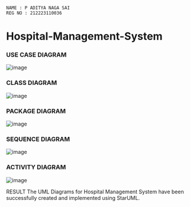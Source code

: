 ```
NAME : P ADITYA NAGA SAI
REG NO : 212223110036
```
# Hospital-Management-System
### USE CASE DIAGRAM
![image](https://github.com/user-attachments/assets/7c202a26-08c1-4246-a961-dc05dcfb6eea)

### CLASS DIAGRAM
![image](https://github.com/user-attachments/assets/31786b49-f1c5-43ed-8ba0-d5bca548d8fc)

### PACKAGE DIAGRAM
![image](https://github.com/user-attachments/assets/62f312c8-fc1c-4f96-9385-b5907a66d56b)

### SEQUENCE DIAGRAM
![image](https://github.com/user-attachments/assets/56f4e142-288a-46e2-b00a-f2f0f8ff028c)

### ACTIVITY DIAGRAM
![image](https://github.com/user-attachments/assets/bd9e1a7f-7743-4cb9-98c3-5833886912e5)

RESULT
The UML Diagrams for Hospital Management System have been successfully created and implemented using StarUML.
